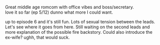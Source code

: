 Great middle age romcom with office vibes and boss/secretary.         
love it so far (ep 5/12)
dunno what more I could want.

up to episode 6 and it's still fun. Lots of sexual tension between the leads. Let's see where it goes from here. Still waiting on the second leads and more explanation of the possible fire backstory. Could also introduce the ex-wife? ughh, that would suck.

